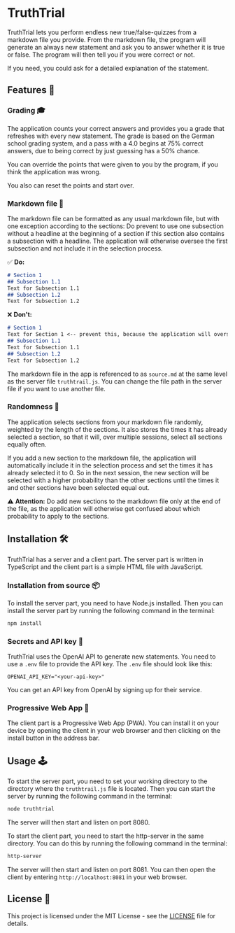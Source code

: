 # TruthTrial

TruthTrial lets you perform endless new true/false-quizzes from a markdown file you provide. From the markdown file, the program will generate an always new statement and ask you to answer whether it is true or false. The program will then tell you if you were correct or not. 

If you need, you could ask for a detailed explanation of the statement. 

## Features 🚀

### Grading 🎓

The application counts your correct answers and provides you a grade that refreshes with every new statement. The grade is based on the German school grading system, and a pass with a 4.0 begins at 75% correct answers, due to being correct by just guessing has a 50% chance.

You can override the points that were given to you by the program, if you think the application was wrong.

You also can reset the points and start over.

### Markdown file 📄

The markdown file can be formatted as any usual markdown file, but with one exception according to the sections: Do prevent to use one subsection without a headline at the beginning of a section if this section also contains a subsection with a headline. The application will otherwise oversee the first subsection and not include it in the selection process.

✅ **Do:**
```markdown
# Section 1
## Subsection 1.1
Text for Subsection 1.1
## Subsection 1.2
Text for Subsection 1.2
```

❌ **Don't:**
```markdown
# Section 1
Text for Section 1 <-- prevent this, because the application will oversee it
## Subsection 1.1
Text for Subsection 1.1
## Subsection 1.2
Text for Subsection 1.2
```

The markdown file in the app is referenced to as `source.md` at the same level as the server file `truthtrail.js`. You can change the file path in the server file if you want to use another file.

### Randomness 🎲

The application selects sections from your markdown file randomly, weighted by the length of the sections. It also stores the times it has already selected a section, so that it will, over multiple sessions, select all sections equally often. 

If you add a new section to the markdown file, the application will automatically include it in the selection process and set the times it has already selected it to 0. So in the next session, the new section will be selected with a higher probability than the other sections until the times it and other sections have been selected equal out. 

⚠️ **Attention:** Do add new sections to the markdown file only at the end of the file, as the application will otherwise get confused about which probability to apply to the sections.

## Installation 🛠️

TruthTrial has a server and a client part. The server part is written in TypeScript and the client part is a simple HTML file with JavaScript. 

### Installation from source 📦

To install the server part, you need to have Node.js installed. Then you can install the server part by running the following command in the terminal:

```bash
npm install
```

### Secrets and API key 🔑

TruthTrial uses the OpenAI API to generate new statements. You need to use a `.env` file to provide the API key. The `.env` file should look like this:

```env
OPENAI_API_KEY="<your-api-key>"
```

You can get an API key from OpenAI by signing up for their service.

### Progressive Web App 📱

The client part is a Progressive Web App (PWA). You can install it on your device by opening the client in your web browser and then clicking on the install button in the address bar.

## Usage 🕹️

To start the server part, you need to set your working directory to the directory where the `truthtrail.js` file is located. Then you can start the server by running the following command in the terminal:

```bash
node truthtrial
```

The server will then start and listen on port 8080. 

To start the client part, you need to start the http-server in the same directory. You can do this by running the following command in the terminal:

```bash
http-server
```

The server will then start and listen on port 8081. You can then open the client by entering `http://localhost:8081` in your web browser.

## License 📜

This project is licensed under the MIT License - see the [LICENSE](LICENSE) file for details.